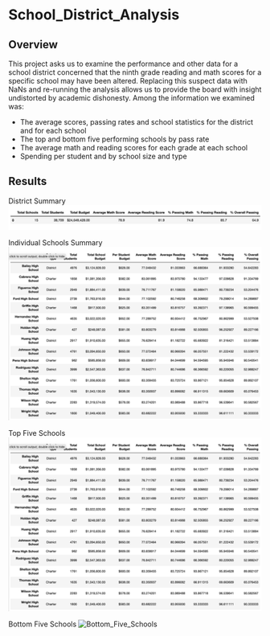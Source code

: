 # School_District_Analysis

## Overview
This project asks us to examine the performance and other data for a school district concerned that the ninth grade reading and math scores for a specific school may have been altered. Replacing this suspect data with NaNs and re-running the analysis allows us to provide the board with insight undistorted by academic dishonesty. Among the information we examined was:

* The average scores, passing rates and school statistics for the district and for each school
* The top and bottom five performing schools by pass rate
* The average math and reading scores for each grade at each school
* Spending per student and by school size and type

## Results

District Summary
![District_Summary](https://github.com/brendan-oi/School_District_Analysis/blob/main/Resources/Screen%20Shot%202022-08-09%20at%2010.47.30%20AM.png)

Individual Schools Summary
![Individual_School_Summary](https://github.com/brendan-oi/School_District_Analysis/blob/main/Resources/Screen%20Shot%202022-08-09%20at%2010.53.02%20AM.png)

Top Five Schools
![Top_Five_Schools](https://github.com/brendan-oi/School_District_Analysis/blob/main/Resources/Screen%20Shot%202022-08-09%20at%2010.53.02%20AM.png)

Bottom Five Schools
![Bottom_Five_Schools](https://github.com/brendan-oi/School_District_Analysis/blob/main/Resources/Screen%20Shot%202022-08-09%20at%2010.53.02%20AM.pn)
